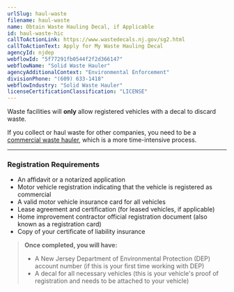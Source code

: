 ```yaml
---
urlSlug: haul-waste
filename: haul-waste
name: Obtain Waste Hauling Decal, if Applicable
id: haul-waste-hic
callToActionLink: https://www.wastedecals.nj.gov/sg2.html
callToActionText: Apply for My Waste Hauling Decal
agencyId: njdep
webflowId: "5f77291fb0544f2f2d366147"
webflowName: "Solid Waste Hauler"
agencyAdditionalContext: "Environmental Enforcement"
divisionPhone: "(609) 633-1418"
webflowIndustry: "Solid Waste Hauler"
licenseCertificationClassification: "LICENSE"
---
```


Waste facilities will **only** allow registered vehicles with a decal to discard waste.

If you collect or haul waste for other companies, you need to be a [commercial waste hauler](https://www.wastedecals.nj.gov/swt2.html), which is a more time-intensive process.

---

### Registration Requirements

- An affidavit or a notarized application
- Motor vehicle registration indicating that the vehicle is registered as commercial
- A valid motor vehicle insurance card for all vehicles
- Lease agreement and certification (for leased vehicles, if applicable)
- Home improvement contractor official registration document (also known as a registration card)
- Copy of your certificate of liability insurance

> **Once completed, you will have:**
>
> - A New Jersey Department of Environmental Protection (DEP) account number (if this is your first time working with DEP)
> - A decal for all necessary vehicles (this is your vehicle's proof of registration and needs to be attached to your vehicle)
